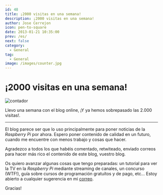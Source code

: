 ```yaml
---
id: 48
title: ¡2000 visitas en una semana!
description: ¡2000 visitas en una semana!
author: Jose Cerrejon
icon: pen-to-square
date: 2013-01-21 10:35:00
prev: /es/
next: false
category:
  - General
tag:
  - General
image: /images/counter.jpg
---
```


# ¡2000 visitas en una semana!

![contador](/images/counter.jpg)

Llevo una semana con el blog online, ¡Y ya hemos sobrepasado las 2.000 visitas!.

- - -

El blog parece ser que lo uso principalmente para poner noticias de la *Raspberry Pi* por ahora. Espero poner contenido de calidad en un futuro, cuando me encuentre con menos trabajo y cosas que hacer.

Agradezco a todos los que habéis comentado, retwiteado, enviado correos para hacer más rico el contenido de este blog, vuestro blog.

Os quiero avanzar algunas cosas que tengo preparadas: un tutorial para ver la TV en la *Raspberry Pi* mediante streaming de canales, un concurso (WTF!), guía sobre cursos de programación gratuítos y de pago, etc... Estoy abierto a cualquier sugerencia en mi [correo](mailto:ulysess@gmail.com).

Gracias! 